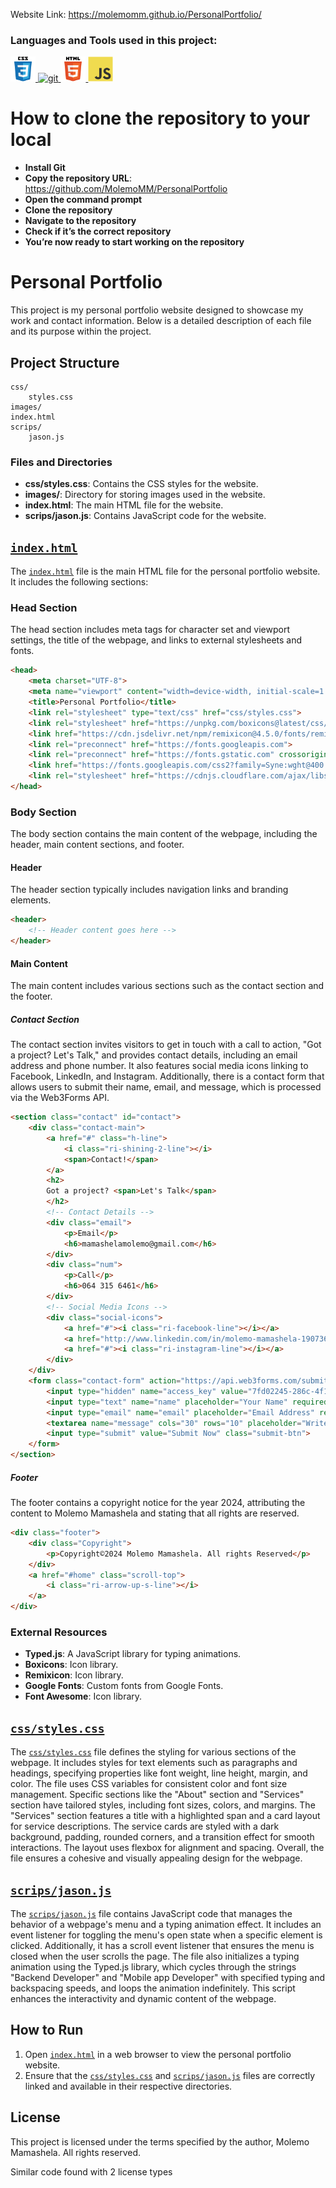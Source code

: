 Website Link: https://molemomm.github.io/PersonalPortfolio/

<h3 align="left">Languages and Tools used in this project:</h3>
<p align="left"> <a href="https://www.w3schools.com/css/" target="_blank" rel="noreferrer"> <img src="https://raw.githubusercontent.com/devicons/devicon/master/icons/css3/css3-original-wordmark.svg" alt="css3" width="40" height="40"/> </a> <a href="https://git-scm.com/" target="_blank" rel="noreferrer"> <img src="https://www.vectorlogo.zone/logos/git-scm/git-scm-icon.svg" alt="git" width="40" height="40"/> </a> <a href="https://www.w3.org/html/" target="_blank" rel="noreferrer"> <img src="https://raw.githubusercontent.com/devicons/devicon/master/icons/html5/html5-original-wordmark.svg" alt="html5" width="40" height="40"/> </a> <a href="https://developer.mozilla.org/en-US/docs/Web/JavaScript" target="_blank" rel="noreferrer"> <img src="https://raw.githubusercontent.com/devicons/devicon/master/icons/javascript/javascript-original.svg" alt="javascript" width="40" height="40"/> </a> </p>

# How to clone the repository to your local
- **Install Git**
- **Copy the repository URL**: https://github.com/MolemoMM/PersonalPortfolio
- **Open the command prompt**
- **Clone the repository**
- **Navigate to the repository**
- **Check if it’s the correct repository**
- **You’re now ready to start working on the repository**



# Personal Portfolio
This project is my personal portfolio website designed to showcase my work and contact information. Below is a detailed description of each file and its purpose within the project.

## Project Structure

```
css/
    styles.css
images/
index.html
scrips/
    jason.js
```

### Files and Directories

- **css/styles.css**: Contains the CSS styles for the website.
- **images/**: Directory for storing images used in the website.
- **index.html**: The main HTML file for the website.
- **scrips/jason.js**: Contains JavaScript code for the website.

## [`index.html`](index.html )

The [`index.html`](index.html ) file is the main HTML file for the personal portfolio website. It includes the following sections:

### Head Section

The head section includes meta tags for character set and viewport settings, the title of the webpage, and links to external stylesheets and fonts.

```html
<head>
    <meta charset="UTF-8">
    <meta name="viewport" content="width=device-width, initial-scale=1.0">
    <title>Personal Portfolio</title>
    <link rel="stylesheet" type="text/css" href="css/styles.css">
    <link rel="stylesheet" href="https://unpkg.com/boxicons@latest/css/boxicons.min.css">
    <link href="https://cdn.jsdelivr.net/npm/remixicon@4.5.0/fonts/remixicon.css" rel="stylesheet"/>
    <link rel="preconnect" href="https://fonts.googleapis.com">
    <link rel="preconnect" href="https://fonts.gstatic.com" crossorigin>
    <link href="https://fonts.googleapis.com/css2?family=Syne:wght@400..800&display=swap" rel="stylesheet">
    <link rel="stylesheet" href="https://cdnjs.cloudflare.com/ajax/libs/font-awesome/6.6.0/css/all.min.css">
</head>
```

### Body Section

The body section contains the main content of the webpage, including the header, main content sections, and footer.

#### Header

The header section typically includes navigation links and branding elements.

```html
<header>
    <!-- Header content goes here -->
</header>
```

#### Main Content

The main content includes various sections such as the contact section and the footer.

##### Contact Section

The contact section invites visitors to get in touch with a call to action, "Got a project? Let's Talk," and provides contact details, including an email address and phone number. It also features social media icons linking to Facebook, LinkedIn, and Instagram. Additionally, there is a contact form that allows users to submit their name, email, and message, which is processed via the Web3Forms API.

```html
<section class="contact" id="contact">
    <div class="contact-main">
        <a href="#" class="h-line">
            <i class="ri-shining-2-line"></i>
            <span>Contact!</span>
        </a>
        <h2>
        Got a project? <span>Let's Talk</span>
        </h2>
        <!-- Contact Details -->
        <div class="email">
            <p>Email</p>
            <h6>mamashelamolemo@gmail.com</h6>
        </div>
        <div class="num">
            <p>Call</p>
            <h6>064 315 6461</h6>
        </div>
        <!-- Social Media Icons -->
        <div class="social-icons">
            <a href="#"><i class="ri-facebook-line"></i></a>
            <a href="http://www.linkedin.com/in/molemo-mamashela-190736244" target="_blank" rel="noopener"><i class="ri-linkedin-line"></i></a>
            <a href="#"><i class="ri-instagram-line"></i></a>
        </div>
    </div>
    <form class="contact-form" action="https://api.web3forms.com/submit" method="POST">
        <input type="hidden" name="access_key" value="7fd02245-286c-4f19-9a24-a6201e6a603b">
        <input type="text" name="name" placeholder="Your Name" required>
        <input type="email" name="email" placeholder="Email Address" required>
        <textarea name="message" cols="30" rows="10" placeholder="Write Message here..." required></textarea>
        <input type="submit" value="Submit Now" class="submit-btn">
    </form>
</section>
```

##### Footer

The footer contains a copyright notice for the year 2024, attributing the content to Molemo Mamashela and stating that all rights are reserved.

```html
<div class="footer">
    <div class="Copyright">
        <p>Copyright©2024 Molemo Mamashela. All rights Reserved</p>
    </div>
    <a href="#home" class="scroll-top">
        <i class="ri-arrow-up-s-line"></i>
    </a>
</div>
```

### External Resources

- **Typed.js**: A JavaScript library for typing animations.
- **Boxicons**: Icon library.
- **Remixicon**: Icon library.
- **Google Fonts**: Custom fonts from Google Fonts.
- **Font Awesome**: Icon library.

## [`css/styles.css`](css/styles.css )

The [`css/styles.css`](css/styles.css ) file defines the styling for various sections of the webpage. It includes styles for text elements such as paragraphs and headings, specifying properties like font weight, line height, margin, and color. The file uses CSS variables for consistent color and font size management. Specific sections like the "About" section and "Services" section have tailored styles, including font sizes, colors, and margins. The "Services" section features a title with a highlighted span and a card layout for service descriptions. The service cards are styled with a dark background, padding, rounded corners, and a transition effect for smooth interactions. The layout uses flexbox for alignment and spacing. Overall, the file ensures a cohesive and visually appealing design for the webpage.

## [`scrips/jason.js`](scrips/jason.js )

The [`scrips/jason.js`](scrips/jason.js ) file contains JavaScript code that manages the behavior of a webpage's menu and a typing animation effect. It includes an event listener for toggling the menu's open state when a specific element is clicked. Additionally, it has a scroll event listener that ensures the menu is closed when the user scrolls the page. The file also initializes a typing animation using the Typed.js library, which cycles through the strings "Backend Developer" and "Mobile app Developer" with specified typing and backspacing speeds, and loops the animation indefinitely. This script enhances the interactivity and dynamic content of the webpage.

## How to Run

1. Open [`index.html`](index.html ) in a web browser to view the personal portfolio website.
2. Ensure that the [`css/styles.css`](css/styles.css ) and [`scrips/jason.js`](scrips/jason.js ) files are correctly linked and available in their respective directories.

## License

This project is licensed under the terms specified by the author, Molemo Mamashela. All rights reserved.

Similar code found with 2 license types
